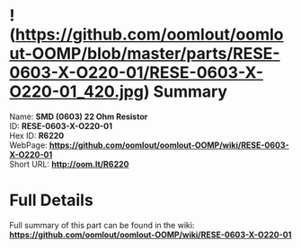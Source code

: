 
!(https://github.com/oomlout/oomlout-OOMP/blob/master/parts/RESE-0603-X-O220-01/RESE-0603-X-O220-01_420.jpg)
Summary
=================
  
Name: __SMD (0603) 22 Ohm Resistor__    
ID: __RESE-0603-X-O220-01__   
Hex ID: __R6220__   
WebPage: __https://github.com/oomlout/oomlout-OOMP/wiki/RESE-0603-X-O220-01__   
Short URL: __http://oom.lt/R6220__   

Full Details
==========================
Full summary of this part can be found in the wiki:   
__https://github.com/oomlout/oomlout-OOMP/wiki/RESE-0603-X-O220-01__    

